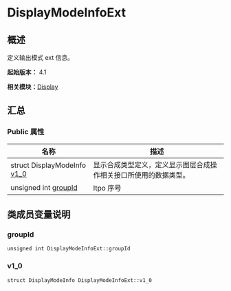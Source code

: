 # DisplayModeInfoExt


## 概述

定义输出模式 ext 信息。

**起始版本：** 4.1

**相关模块：**[Display](_display_v11.md)


## 汇总


### Public 属性

| 名称 | 描述 | 
| -------- | -------- |
| struct DisplayModeInfo [v1_0](#v1_0) | 显示合成类型定义，定义显示图层合成操作相关接口所使用的数据类型。 | 
| unsigned int [groupId](#groupid) | ltpo 序号 | 


## 类成员变量说明


### groupId

```
unsigned int DisplayModeInfoExt::groupId
```


### v1_0

```
struct DisplayModeInfo DisplayModeInfoExt::v1_0
```
